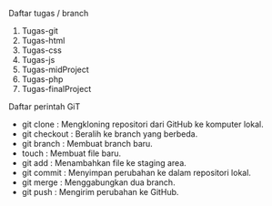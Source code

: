 Daftar tugas / branch
1. Tugas-git
2. Tugas-html
3. Tugas-css
4. Tugas-js
5. Tugas-midProject
6. Tugas-php
7. Tugas-finalProject
 
Daftar perintah GiT
- git clone : Mengkloning repositori dari GitHub ke komputer lokal.
- git checkout : Beralih ke branch yang berbeda.
- git branch : Membuat branch baru.
- touch : Membuat file baru.
- git add : Menambahkan file ke staging area.
- git commit : Menyimpan perubahan ke dalam repositori lokal.
- git merge : Menggabungkan dua branch.
- git push : Mengirim perubahan ke GitHub.